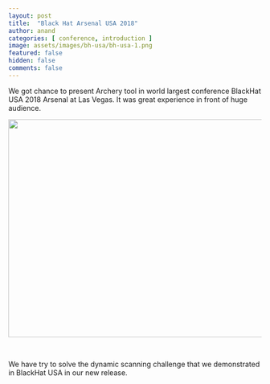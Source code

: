 ```yaml
---
layout: post
title:  "Black Hat Arsenal USA 2018"
author: anand
categories: [ conference, introduction ]
image: assets/images/bh-usa/bh-usa-1.png
featured: false
hidden: false
comments: false
---
```


We got chance to present Archery tool in world largest conference BlackHat USA 2018 Arsenal at Las Vegas. It was great experience in front of huge audience. 

<p align="center">
<img src="/archerysec-blog/assets/images/bh-usa/bh-usa-2.png" width="640" height="434">
</p>

<br>

We have try to solve the dynamic scanning challenge that we demonstrated in BlackHat USA in our new release.